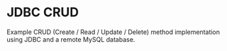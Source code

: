 # JDBC CRUD

Example CRUD (Create / Read / Update / Delete) method implementation using JDBC and a remote MySQL database.
